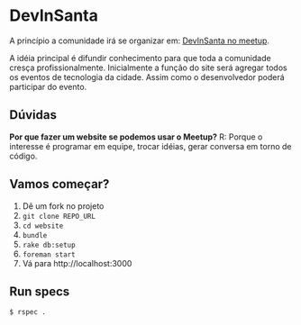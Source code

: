 # DevInSanta

A princípio a comunidade irá se organizar em: [DevInSanta no meetup](http://www.meetup.com/DevInSanta/).

A idéia principal é difundir conhecimento para que toda a comunidade cresça profissionalmente. Inicialmente a função do site será agregar todos os eventos de tecnologia da cidade. Assim como o desenvolvedor poderá participar do evento.

## Dúvidas
__Por que fazer um website se podemos usar o Meetup?__
R: Porque o interesse é programar em equipe, trocar idéias, gerar conversa em torno de código.

## Vamos começar?
1. Dê um fork no projeto
2. ```git clone REPO_URL```
3. ```cd website```
4. ```bundle```
5. ```rake db:setup```
6. ```foreman start```
7. Vá para http://localhost:3000

## Run specs

```$ rspec .```


